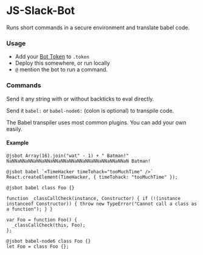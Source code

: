 # JS-Slack-Bot

Runs short commands in a secure environment and translate babel code.


### Usage

* Add your [Bot Token](http://<org>.slack.com/services/new/bot) to `.token`
* Deploy this somewhere, or run locally
* `@` mention the bot to run a command.

### Commands

Send it any string with or without backticks to eval directly.

Send it `babel:` or `babel-node6:` (colon is optional) to transpile code.

The Babel transpiler uses most common plugins. You can add your own easily.


#### Example

```
@jsbot Array(16).join("wat" - 1) + " Batman!"
NaNNaNNaNNaNNaNNaNNaNNaNNaNNaNNaNNaNNaNNaNNaN Batman!
```


```
@jsbot babel `<TimeHacker timeTohack="tooMuchTime" />`
React.createElement(TimeHacker, { timeTohack: "tooMuchTime" });
```

```
@jsbot babel class Foo {}

function _classCallCheck(instance, Constructor) { if (!(instance instanceof Constructor)) { throw new TypeError("Cannot call a class as a function"); } }

var Foo = function Foo() {
  _classCallCheck(this, Foo);
};
```
```
@jsbot babel-node6 class Foo {}
let Foo = class Foo {};
```
